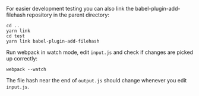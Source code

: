For easier development testing you can also link the
babel-plugin-add-filehash repository in the parent directory:

    cd ..
    yarn link
    cd test
    yarn link babel-plugin-add-filehash

Run webpack in watch mode, edit `input.js` and check if changes
are picked up correctly:

    webpack --watch

The file hash near the end of `output.js` should change whenever
you edit `input.js`.
